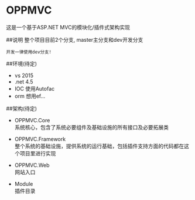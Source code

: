 # OPPMVC
这是一个基于ASP.NET MVC的模块化/插件式架构实现 


##说明
整个项目目前2个分支, master主分支和dev开发分支   
  
  `开发一律使用dev分支!`  

##环境(待定)
* vs 2015  
* .net 4.5  
* IOC 使用Autofac  
* orm 想用ef...


##架构(待定)
* OPPMVC.Core  
系统核心，包含了系统必要组件及基础设施的所有接口及必要拓展类 
  
* OPPMVC.Framework  
整个系统的基础设施，提供系统的运行基础，包括插件支持方面的代码都在这个项目里进行实现
  
* OPPMVC.Web  
网站入口  
  
* Module  
插件目录



